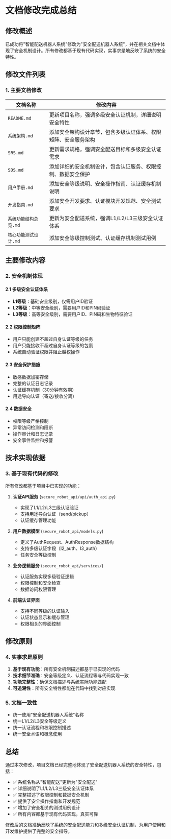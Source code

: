 # 文档修改完成总结

## 修改概述

已成功将"智能配送机器人系统"修改为"安全配送机器人系统"，并在相关文档中体现了安全机制设计。所有修改都基于现有代码实现，实事求是地反映了系统的安全特性。

## 修改文件列表

### 1. 主要文档修改

| 文档名称 | 修改内容 |
|---------|----------|
| `README.md` | 更新项目名称，强调多级安全认证机制，详细说明安全特性 |
| `系统架构.md` | 添加安全架构设计章节，包含多级认证体系、权限矩阵、安全服务架构 |
| `SRS.md` | 更新需求规格，强调安全配送目标和多级安全认证需求 |
| `SDS.md` | 添加详细的安全机制设计，包含认证服务、权限控制、数据安全保护 |
| `用户手册.md` | 添加安全等级说明、安全操作指南、认证缓存机制说明 |
| `开发指南.md` | 添加安全开发要求、认证模块开发规范、安全测试要求 |
| `系统功能结构总览.md` | 更新为安全配送系统，强调L1/L2/L3三级安全认证体系 |
| `核心功能测试设计.md` | 添加安全等级控制测试、认证缓存机制测试用例 |

## 主要修改内容

### 2. 安全机制体现

#### 2.1 多级安全认证体系
- **L1等级**：基础安全级别，仅需用户ID验证
- **L2等级**：中等安全级别，需要用户ID和PIN码验证  
- **L3等级**：高等安全级别，需要用户ID、PIN码和生物特征验证

#### 2.2 权限控制矩阵
- 用户只能创建不超过自身认证等级的任务
- 用户只能接收不超过自身认证等级的包裹
- 系统自动验证权限并阻止越权操作

#### 2.3 安全保护措施
- 敏感数据加密存储
- 完整的认证日志记录
- 认证缓存机制（30分钟有效期）
- 用途导向认证（寄送/接收分离）

#### 2.4 数据安全
- 权限等级严格控制
- 异常访问检测和阻断
- 操作审计和日志记录
- 安全事件监控和报警

## 技术实现依据

### 3. 基于现有代码的修改

所有修改都基于项目中已实现的功能：

1. **认证API服务** (`secure_robot_api/api/auth_api.py`)
   - 实现了L1/L2/L3三级认证验证
   - 支持用途导向认证（send/pickup）
   - 认证缓存管理功能

2. **用户数据模型** (`secure_robot_api/models.py`)
   - 定义了AuthRequest、AuthResponse数据结构
   - 支持多级认证字段（l2_auth、l3_auth）
   - 任务安全等级控制

3. **业务逻辑服务** (`secure_robot_api/services/`)
   - 认证服务实现多级验证逻辑
   - 权限控制和安全检查
   - 数据访问权限管理

4. **前端认证界面**
   - 支持不同等级的认证输入
   - 认证状态显示和缓存管理
   - 权限相关的界面控制

## 修改原则

### 4. 实事求是原则

1. **基于现有功能**：所有安全机制描述都基于已实现的代码
2. **技术细节准确**：安全等级定义、认证流程等与代码实现一致
3. **功能完整性**：确保文档描述与系统实际功能匹配
4. **可追溯性**：所有安全特性都能在代码中找到对应实现

### 5. 文档一致性

- 统一使用"安全配送机器人系统"名称
- 统一L1/L2/L3安全等级定义
- 统一认证流程和权限控制描述
- 统一安全术语和概念使用

## 总结

通过本次修改，项目文档已经完整地体现了安全配送机器人系统的安全特性，包括：

- ✅ 系统名称从"智能配送"更新为"安全配送"
- ✅ 详细说明了L1/L2/L3三级安全认证体系
- ✅ 完整描述了权限控制和数据安全机制
- ✅ 提供了安全操作指南和开发规范
- ✅ 增加了安全相关的测试用例设计
- ✅ 所有内容都基于现有代码实现，真实可靠

修改后的文档准确反映了系统的安全配送能力和多级安全认证机制，为用户使用和开发维护提供了完整的安全指导。
